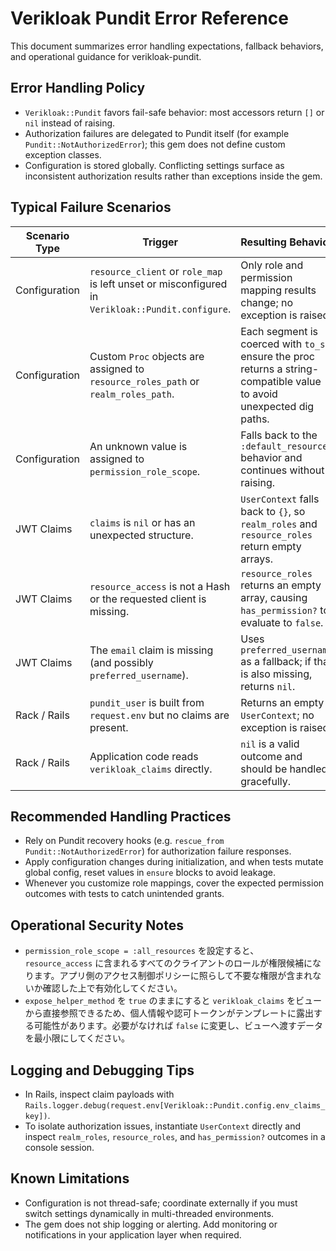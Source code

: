 # Verikloak Pundit Error Reference

This document summarizes error handling expectations, fallback behaviors, and operational guidance for verikloak-pundit.

## Error Handling Policy
- `Verikloak::Pundit` favors fail-safe behavior: most accessors return `[]` or `nil` instead of raising.
- Authorization failures are delegated to Pundit itself (for example `Pundit::NotAuthorizedError`); this gem does not define custom exception classes.
- Configuration is stored globally. Conflicting settings surface as inconsistent authorization results rather than exceptions inside the gem.

## Typical Failure Scenarios
| Scenario Type | Trigger | Resulting Behavior |
| --- | --- | --- |
| Configuration | `resource_client` or `role_map` is left unset or misconfigured in `Verikloak::Pundit.configure`. | Only role and permission mapping results change; no exception is raised. |
| Configuration | Custom `Proc` objects are assigned to `resource_roles_path` or `realm_roles_path`. | Each segment is coerced with `to_s`; ensure the proc returns a string-compatible value to avoid unexpected dig paths. |
| Configuration | An unknown value is assigned to `permission_role_scope`. | Falls back to the `:default_resource` behavior and continues without raising. |
| JWT Claims | `claims` is `nil` or has an unexpected structure. | `UserContext` falls back to `{}`, so `realm_roles` and `resource_roles` return empty arrays. |
| JWT Claims | `resource_access` is not a Hash or the requested client is missing. | `resource_roles` returns an empty array, causing `has_permission?` to evaluate to `false`. |
| JWT Claims | The `email` claim is missing (and possibly `preferred_username`). | Uses `preferred_username` as a fallback; if that is also missing, returns `nil`. |
| Rack / Rails | `pundit_user` is built from `request.env` but no claims are present. | Returns an empty `UserContext`; no exception is raised. |
| Rack / Rails | Application code reads `verikloak_claims` directly. | `nil` is a valid outcome and should be handled gracefully. |

## Recommended Handling Practices
- Rely on Pundit recovery hooks (e.g. `rescue_from Pundit::NotAuthorizedError`) for authorization failure responses.
- Apply configuration changes during initialization, and when tests mutate global config, reset values in `ensure` blocks to avoid leakage.
- Whenever you customize role mappings, cover the expected permission outcomes with tests to catch unintended grants.

## Operational Security Notes
- `permission_role_scope = :all_resources` を設定すると、`resource_access` に含まれるすべてのクライアントのロールが権限候補になります。アプリ側のアクセス制御ポリシーに照らして不要な権限が含まれないか確認した上で有効化してください。
- `expose_helper_method` を `true` のままにすると `verikloak_claims` をビューから直接参照できるため、個人情報や認可トークンがテンプレートに露出する可能性があります。必要がなければ `false` に変更し、ビューへ渡すデータを最小限にしてください。

## Logging and Debugging Tips
- In Rails, inspect claim payloads with `Rails.logger.debug(request.env[Verikloak::Pundit.config.env_claims_key])`.
- To isolate authorization issues, instantiate `UserContext` directly and inspect `realm_roles`, `resource_roles`, and `has_permission?` outcomes in a console session.

## Known Limitations
- Configuration is not thread-safe; coordinate externally if you must switch settings dynamically in multi-threaded environments.
- The gem does not ship logging or alerting. Add monitoring or notifications in your application layer when required.
